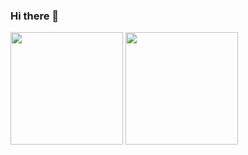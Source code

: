 ### Hi there 👋

<img src="https://github-readme-stats.vercel.app/api?username=wesleych3n&show_icons=true" height="180"/> <img src="https://github-readme-stats.vercel.app/api/top-langs/?username=wesleych3n&hide=Jupyter%20notebook&layout=compact"  height="180"/>
<!--
**WesleyCh3n/WesleyCh3n** is a ✨ _special_ ✨ repository because its `README.md` (this file) appears on your GitHub profile.

Here are some ideas to get you started:

- 🔭 I’m currently working on ...
- 🌱 I’m currently learning ...
- 👯 I’m looking to collaborate on ...
- 🤔 I’m looking for help with ...
- 💬 Ask me about ...
- 📫 How to reach me: ...
- 😄 Pronouns: ...
- ⚡ Fun fact: ...
-->
